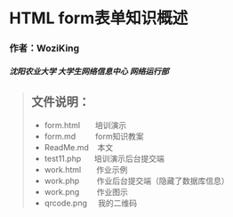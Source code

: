 # HTML form表单知识概述
### 作者：WoziKing
##### 沈阳农业大学 大学生网络信息中心 网络运行部

> ## 文件说明：
> * form.html&nbsp;&nbsp;&nbsp;&nbsp;&nbsp;&nbsp;&nbsp;培训演示
> * form.md&nbsp;&nbsp;&nbsp;&nbsp;&nbsp;&nbsp;&nbsp;&nbsp;&nbsp;form知识教案
> * ReadMe.md&nbsp;&nbsp;&nbsp;&nbsp;本文
> * test11.php&nbsp;&nbsp;&nbsp;&nbsp;&nbsp;&nbsp;培训演示后台提交端
> * work.html&nbsp;&nbsp;&nbsp;&nbsp;&nbsp;&nbsp;&nbsp;作业示例
> * work.php&nbsp;&nbsp;&nbsp;&nbsp;&nbsp;&nbsp;&nbsp;&nbsp;作业后台提交端（隐藏了数据库信息）
> * work.png&nbsp;&nbsp;&nbsp;&nbsp;&nbsp;&nbsp;&nbsp;&nbsp;作业图示
> * qrcode.png&nbsp;&nbsp;&nbsp;&nbsp;&nbsp;我的二维码